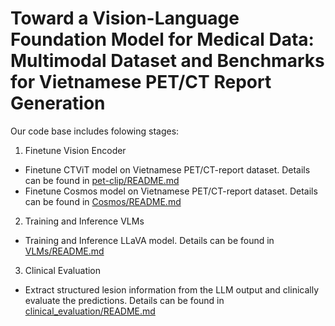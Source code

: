 # Toward a Vision-Language Foundation Model for Medical Data: Multimodal Dataset and Benchmarks for Vietnamese PET/CT Report Generation



Our code base includes folowing stages:
1. Finetune Vision Encoder
 - Finetune CTViT model on Vietnamese PET/CT-report dataset. Details can be found in [pet-clip/README.md](pet-clip/README.md)
 - Finetune Cosmos model on Vietnamese PET/CT-report dataset. Details can be found in [Cosmos/README.md](Cosmos/README.md)
2. Training and Inference VLMs
 - Training and Inference LLaVA model. Details can be found in [VLMs/README.md](VLMs/README.md)
3. Clinical Evaluation
 - Extract structured lesion information from the LLM output and clinically evaluate the predictions. Details can be found in [clinical_evaluation/README.md](clinical_evaluation/README.md)
